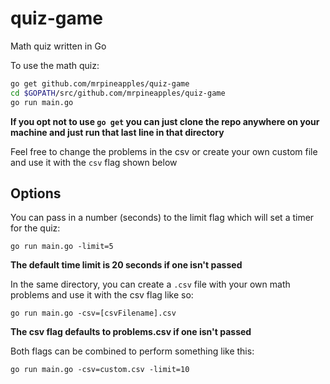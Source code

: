 # quiz-game
Math quiz written in Go

To use the math quiz:

```bash
go get github.com/mrpineapples/quiz-game
cd $GOPATH/src/github.com/mrpineapples/quiz-game
go run main.go
```

**If you opt not to use `go get` you can just clone the repo anywhere on your machine and just run that last line in that directory**

Feel free to change the problems in the csv or create your own custom file and use it with the `csv` flag shown below

## Options
You can pass in a number (seconds) to the limit flag which will set a timer for the quiz:
```
go run main.go -limit=5
```
**The default time limit is 20 seconds if one isn't passed**

In the same directory, you can create a `.csv` file with your own math problems and use it with the csv flag like so:
```
go run main.go -csv=[csvFilename].csv
```
**The csv flag defaults to problems.csv if one isn't passed**

Both flags can be combined to perform something like this:
```
go run main.go -csv=custom.csv -limit=10
```
